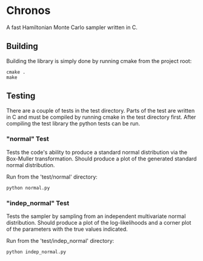 # Chronos
A fast Hamiltonian Monte Carlo sampler written in C.

## Building
Building the library is simply done by running cmake from the project root:
```
cmake .
make
```

## Testing
There are a couple of tests in the test directory. Parts of the test are written in C and must be compiled by running cmake in the test directory first. After compiling the test library the python tests can be run.

### "normal" Test
Tests the code's ability to produce a standard normal distribution via the Box-Muller transformation. Should produce a plot of the generated standard normal distribution.

Run from the 'test/normal' directory:
```
python normal.py
```

### "indep_normal" Test
Tests the sampler by sampling from an independent multivariate normal distribution. Should produce a plot of the log-likelihoods and a corner plot of the parameters with the true values indicated.

Run from the 'test/indep_normal' directory:
```
python indep_normal.py
```
